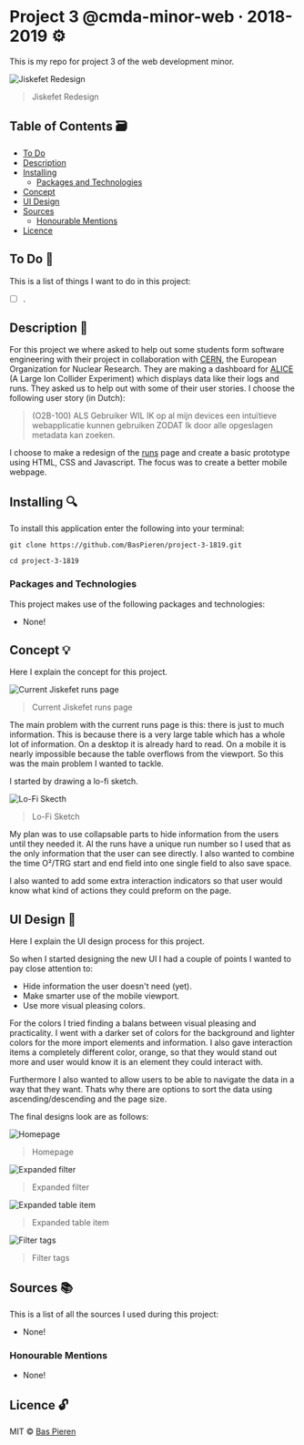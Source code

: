 # Project 3 @cmda-minor-web · 2018-2019 ⚙️

This is my repo for project 3 of the web development minor.

![Jiskefet Redesign](https://i.imgur.com/WFCIds2.png)
> Jiskefet Redesign

## Table of Contents 🗃
* [To Do](#to-do-)
* [Description](#description-)
* [Installing](#installing-)
  * [Packages and Technologies](#packages-and-technologies)
* [Concept](#concept-)
* [UI Design](#ui-design-)
* [Sources](#sources-)
  * [Honourable Mentions](#honourable-mentions)
* [Licence](#licence-)

## To Do 📌
This is a list of things I want to do in this project:

- [ ] .

## Description 📝
For this project we where asked to help out some students form software engineering with their project in collaboration with [CERN](https://home.cern/), the European Organization for Nuclear Research. They are making a dashboard for [ALICE](https://home.cern/science/experiments/alice) (A Large Ion Collider Experiment) which displays data like their logs and runs. They asked us to help out with some of their user stories. I choose the following user story (in Dutch):

> (O2B-100) ALS Gebruiker WIL IK op al mijn devices een intuïtieve webapplicatie kunnen gebruiken ZODAT Ik door alle opgeslagen metadata kan zoeken.

I choose to make a redesign of the [runs](http://cmd.jiskefet.io/runs?pageSize=16&pageNumber=1) page and create a basic prototype using HTML, CSS and Javascript. The focus was to create a better mobile webpage.

## Installing 🔍
To install this application enter the following into your terminal:
```
git clone https://github.com/BasPieren/project-3-1819.git

cd project-3-1819
```

### Packages and Technologies
This project makes use of the following packages and technologies:

  * None!

## Concept 💡
Here I explain the concept for this project.

![Current Jiskefet runs page](https://i.imgur.com/DPIAViT.png)
> Current Jiskefet runs page

The main problem with the current runs page is this: there is just to much information. This is because there is a very large table which has a whole lot of information. On a desktop it is already hard to read. On a mobile it is nearly impossible because the table overflows from the viewport. So this was the main problem I wanted to tackle.

I started by drawing a lo-fi sketch.

![Lo-Fi Skecth](https://i.imgur.com/fR2AhbT.jpg)
> Lo-Fi Sketch

My plan was to use collapsable parts to hide information from the users until they needed it. Al the runs have a unique run number so I used that as the only information that the user can see directly. I also wanted to combine the time O&#178;/TRG start and end field into one single field to also save space.  

I also wanted to add some extra interaction indicators so that user would know what kind of actions they could preform on the page.

## UI Design 🎨
Here I explain the UI design process for this project.

So when I started designing the new UI I had a couple of points I wanted to pay close attention to:

  * Hide information the user doesn't need (yet).
  * Make smarter use of the mobile viewport.
  * Use more visual pleasing colors.

For the colors I tried finding a balans between visual pleasing and practicality. I went with a darker set of colors for the background and lighter colors for the more import elements and information. I also gave interaction items a completely different color, orange, so that they would stand out more and user would know it is an element they could interact with.

Furthermore I also wanted to allow users to be able to navigate the data in a way that they want. Thats why there are options to sort the data using ascending/descending and the page size.

The final designs look are as follows:

![Homepage](https://i.imgur.com/My4sqAV.png)
> Homepage

![Expanded filter](https://i.imgur.com/rGe3rie.png)
> Expanded filter

![Expanded table item](https://i.imgur.com/EiIGX2B.png)
> Expanded table item

![Filter tags](https://i.imgur.com/ADHqHWg.png)
> Filter tags

## Sources 📚
This is a list of all the sources I used during this project:

  * None!

### Honourable Mentions

  * None!

## Licence 🔓
MIT © [Bas Pieren](https://github.com/BasPieren)
